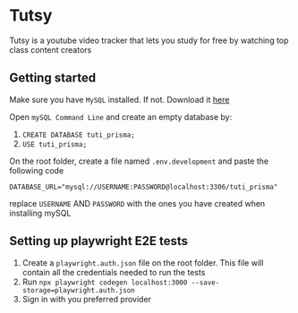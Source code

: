 # Tutsy

Tutsy is a youtube video tracker that lets you study for free by watching top class content creators

## Getting started

Make sure you have `MySQL` installed. If not. Download it [here](https://dev.mysql.com/downloads/mysql/)

Open `mySQL Command Line` and create an empty database by:

1. `CREATE DATABASE tuti_prisma;`
2. `USE tuti_prisma;`

On the root folder, create a file named `.env.development` and paste the following code

`DATABASE_URL="mysql://USERNAME:PASSWORD@localhost:3306/tuti_prisma"`

replace `USERNAME` AND `PASSWORD` with the ones you have created when installing mySQL

## Setting up playwright E2E tests

1. Create a `playwright.auth.json` file on the root folder. This file will contain all the credentials needed to run the tests
2. Run `npx playwright codegen localhost:3000 --save-storage=playwright.auth.json`
3. Sign in with you preferred provider

